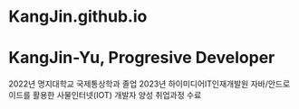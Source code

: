 # KangJin.github.io

# KangJin-Yu, Progresive Developer
2022년 명지대학교 국제통상학과 졸업
2023년 하이미디어IT인재개발원 자바/안드로이드를 활용한 사물인터넷(IOT) 개발자 양성 취업과정 수료
